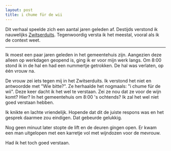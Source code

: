 ```yaml
---
layout: post
title: i chume für de wii
---
```


Dit verhaal speelde zich een aantal jaren geleden af. Destijds verstond ik nauwelijks [Zwitserduits](https://roaldin.ch/zwitserduits/). Tegenwoordig versta ik het meestal, vooral als ik de context weet.

---

Ik moest een paar jaren geleden in het gemeentehuis zijn. Aangezien deze alleen op werkdagen geopend is, ging ik er voor mijn werk langs. Om 8:00 stond ik in de hal en had een nummertje getrokken. De hal was verlaten, op één vrouw na.

De vrouw zei iets tegen mij in het Zwitserduits. Ik verstond het niet en antwoordde met "Wie bitte?". Ze herhaalde het nogmaals: "i chume für de wii". Deze keer dacht ik het wel te verstaan. Zei ze nou dat ze voor de wijn komt? Hier? In het gemeentehuis om 8:00 's ochtends? Ik zal het wel niet goed verstaan hebben.

Ik knikte en lachte vriendelijk. Hopende dat dit de juiste respons was en het gesprek daarmee zou eindigen. Dat gebeurde gelukkig.

Nog geen minuut later stopte de lift en de deuren gingen open. Er kwam een man uitgelopen met een karretje vol met wijndozen voor de mevrouw.

Had ik het toch goed verstaan.
